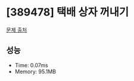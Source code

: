 # [389478] 택배 상자 꺼내기

[문제 출처](https://school.programmers.co.kr/learn/courses/30/lessons/389478)

## 성능

- Time: 0.07ms
- Memory: 95.1MB